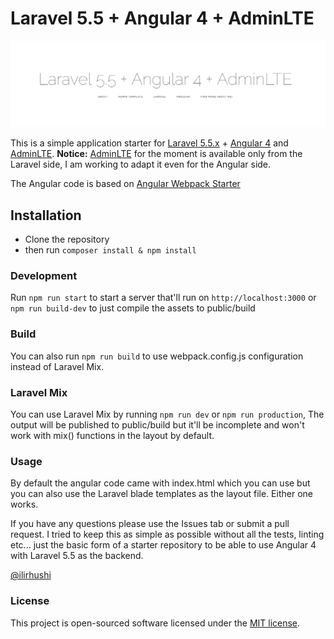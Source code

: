 # Laravel 5.5 + Angular 4 + AdminLTE

![logo](image.png "Logo")

This is a simple application starter for [Laravel 5.5.x](https://laravel.com) + [Angular 4](https://angular.io/) and [AdminLTE](https://github.com/almasaeed2010/AdminLTE). 
**Notice:** [AdminLTE](https://github.com/almasaeed2010/AdminLTE) for the moment is available only from the Laravel side, I am working to adapt it even for the Angular side.

The Angular code is based on [Angular Webpack Starter](https://github.com/preboot/angular-webpack)

## Installation

- Clone the repository
- then run `composer install & npm install`

### Development

Run `npm run start` to start a server that'll run on `http://localhost:3000` or `npm run build-dev` to just compile the assets to public/build

### Build

You can also run `npm run build` to use webpack.config.js configuration instead of Laravel Mix.

### Laravel Mix

You can use Laravel Mix by running `npm run dev` or `npm run production`, The output will be published to public/build but it'll be incomplete and won't work with mix() functions in the layout by default.

### Usage

By default the angular code came with index.html which you can use but you can also use the Laravel blade templates as the layout file. Either one works.

If you have any questions please use the Issues tab or submit a pull request. I tried to keep this as simple as possible without all the tests, linting etc... just the basic form of a starter repository to be able to use Angular 4 with Laravel 5.5 as the backend.

[@ilirhushi](http://ilirhushi.me)

### License
This project is open-sourced software licensed under the [MIT license](https://opensource.org/licenses/MIT).
